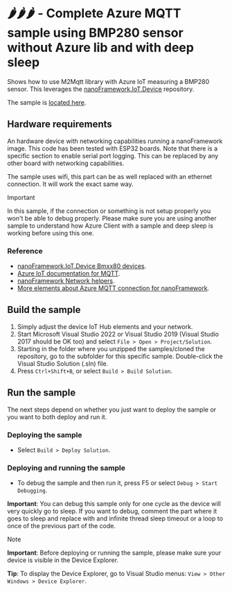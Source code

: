 # 🌶️🌶️🌶️ - Complete Azure MQTT sample using BMP280 sensor **without Azure lib** and with deep sleep

Shows how to use M2Mqtt library with Azure IoT measuring a BMP280 sensor. This leverages the [nanoFramework.IoT.Device](https://github.com/nanoframework/nanoFramework.IoT.Device) repository.

The sample is [located here](./).

## Hardware requirements

An hardware device with networking capabilities running a nanoFramework image. 
This code has been tested with ESP32 boards. Note that there is a specific section to enable serial port logging. This can be replaced by any other board with networking capabilities.

The sample uses wifi, this part can be as well replaced with an ethernet connection. It will work the exact same way.

> [!Important]
>
> In this sample, if the connection or something is not setup properly you won't be able to debug properly. Please make sure you are using another sample to understand how Azure Client with a sample and deep sleep is working before using this one.

### Reference

- [nanoFramework.IoT.Device Bmxx80 devices](https://github.com/nanoframework/nanoFramework.IoT.Device/tree/develop/devices/Bmxx80).
- [Azure IoT documentation for MQTT](https://docs.microsoft.com/en-us/azure/iot-hub/iot-hub-mqtt-support).
- [nanoFramework Network helpers](https://github.com/nanoframework/System.Device.Wifi).
- [More elements about Azure MQTT connection for nanoFramework](../MQTT/AdvancedExample.Azure).

## Build the sample

1. Simply adjust the device IoT Hub elements and your network.
1. Start Microsoft Visual Studio 2022 or Visual Studio 2019 (Visual Studio 2017 should be OK too) and select `File > Open > Project/Solution`.
1. Starting in the folder where you unzipped the samples/cloned the repository, go to the subfolder for this specific sample. Double-click the Visual Studio Solution (.sln) file.
1. Press `Ctrl+Shift+B`, or select `Build > Build Solution`.

## Run the sample

The next steps depend on whether you just want to deploy the sample or you want to both deploy and run it.

### Deploying the sample

- Select `Build > Deploy Solution`.

### Deploying and running the sample

- To debug the sample and then run it, press F5 or select `Debug > Start Debugging`.

**Important**: You can debug this sample only for one cycle as the device will very quickly go to sleep. If you want to debug, comment the part where it goes to sleep and replace with and infinite thread sleep timeout or a loop to once of the previous part of the code.

> [!NOTE]
>
> **Important**: Before deploying or running the sample, please make sure your device is visible in the Device Explorer.
>
> **Tip**: To display the Device Explorer, go to Visual Studio menus: `View > Other Windows > Device Explorer`.
